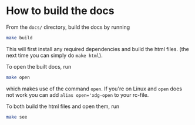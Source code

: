 How to build the docs
=====================

From the `docs/` directory, build the docs by running

```bash
make build
```

This will first install any required dependencies and build the html files. (the next time you can simply do `make html`).

To open the built docs, run

```bash
make open
```
which makes use of the command `open`. If you're on Linux and `open` does not work you can add `alias open='xdg-open` to your rc-file.

To both build the html files and open them, run
```bash
make see
```
